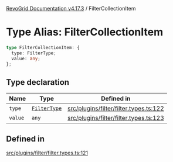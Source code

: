 [RevoGrid Documentation v4.17.3](README.md) / FilterCollectionItem

# Type Alias: FilterCollectionItem

```ts
type FilterCollectionItem: {
  type: FilterType;
  value: any;
};
```

## Type declaration

| Name | Type | Defined in |
| ------ | ------ | ------ |
| `type` | [`FilterType`](TypeAlias.FilterType.md) | [src/plugins/filter/filter.types.ts:122](https://github.com/revolist/revogrid/blob/c9f40461b2daa14fb3a2e5f76080a8e7b65ce7ef/src/plugins/filter/filter.types.ts#L122) |
| `value` | `any` | [src/plugins/filter/filter.types.ts:123](https://github.com/revolist/revogrid/blob/c9f40461b2daa14fb3a2e5f76080a8e7b65ce7ef/src/plugins/filter/filter.types.ts#L123) |

## Defined in

[src/plugins/filter/filter.types.ts:121](https://github.com/revolist/revogrid/blob/c9f40461b2daa14fb3a2e5f76080a8e7b65ce7ef/src/plugins/filter/filter.types.ts#L121)

